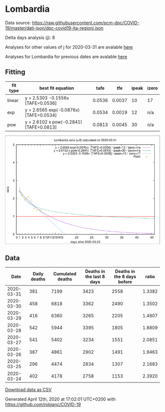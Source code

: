 # Lombardia

Data source: https://raw.githubusercontent.com/pcm-dpc/COVID-19/master/dati-json/dpc-covid19-ita-regioni.json

Delta days analysis (j): 8

Analyses for other values of j for 2020-03-31 are avalable [here](../2020-03-31/README.md)

Analyses for Lombardia for previous dates are avalable [here](../README.md)

## Fitting 
|fit type|best fit equation|tafe|tfe|ipeak|izero|
|-------|-----|--------|------|---|---|
|linear|y = 2.5303 -0.1556x  [TAFE=0.0536]|0.0536|0.0037|10|17|
|exp|y = 2.6565 exp(-0.0876x)  [TAFE=0.0534]|0.0534|0.0019|12|n/a|
|pow|y = 2.6102 x pow(-0.2841)  [TAFE=0.0813]|0.0813|0.0045|30|n/a|

![Plot](COVID-19_lombardia_j8_2020-03-31.png)

## Data
|Date|Daily deaths|Cumulated deaths|Deaths in the last 8 days|Deaths in the 8 days before|ratio|
|----|----------|-----------|-------|--------------------|-----|
|2020-03-31|381|7199|3423|2558|1.3382|
|2020-03-30|458|6818|3362|2490|1.3502|
|2020-03-29|416|6360|3265|2205|1.4807|
|2020-03-28|542|5944|3395|1805|1.8809|
|2020-03-27|541|5402|3234|1551|2.0851|
|2020-03-26|387|4861|2902|1491|1.9463|
|2020-03-25|296|4474|2834|1307|2.1683|
|2020-03-24|402|4178|2758|1153|2.3920|

[Download data as CSV](COVID-19_lombardia_j8_2020-03-31.csv)

Generated April 12th, 2020 at 17:02:01 UTC+0200 with https://github.com/robianc/COVID-19
